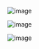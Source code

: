 ![image](https://github.com/user-attachments/assets/9e648ee3-0d3a-4146-99e9-9ffed5215633)

![image](https://github.com/user-attachments/assets/4204c3e2-6c63-4ea2-9b18-e9b6586ec735)

![image](https://github.com/user-attachments/assets/4954a503-0a7e-4062-bd91-92ac4f0d4cfc)
